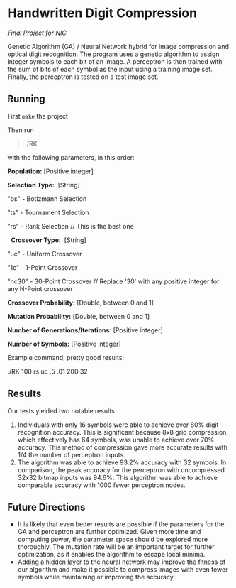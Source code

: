 # Handwritten Digit Compression
*Final Project for NIC*

Genetic Algorithm (GA) / Neural Network hybrid for image compression and optical digit recognition. The program uses a genetic algorithm to assign integer symbols to each bit of an image. A perceptron is then trained with the sum of bits of each symbol as the input using a training image set. Finally, the perceptron is tested on a test image set.

## Running
First ```make``` the project

Then run

> ./RK

with the following parameters, in this order:

__Population:__
  [Positive integer]
  
  
__Selection Type:__
  [String]
  
  "bs" - Botlzmann Selection
  
  "ts" - Tournament Selection
  
  "rs" - Rank Selection // This is the best one
  
  
__Crossover Type:__
  [String]
  
  "uc" - Uniform Crossover
  
  "1c" - 1-Point Crossover
  
  "nc30" - 30-Point Crossover // Replace '30' with any positive integer for any N-Point crossover
  
  
__Crossover Probability:__
  [Double, between 0 and 1]
  
  
__Mutation Probability:__
  [Double, between 0 and 1]
  
  
__Number of Generations/Iterations:__
  [Positive integer]
  
  
__Number of Symbols:__
  [Positive integer]
  
  
Example command, pretty good results:

./RK 100 rs uc .5 .01 200 32


## Results
Our tests yielded two notable results
  1.  Individuals with only 16 symbols were able to achieve over 80% digit recognition accuracy. This is significant because 8x8 grid compression, which effectively has 64 symbols, was unable to achieve over 70% accuracy. This method of compression gave more accurate results with 1/4 the number of perceptron inputs.
  2.  The algorithm was able to achieve 93.2% accuracy with 32 symbols. In comparison, the peak accuracy for the perceptron with uncompressed 32x32 bitmap inputs was 94.6%. This algorithm was able to achieve comparable accuracy with 1000 fewer perceptron nodes. 
  
## Future Directions
  * It is likely that even better results are possible if the parameters for the GA and perceptron are further optimized. Given more time and computing power, the parameter space should be explored more thoroughly. The mutation rate will be an important target for further optimization, as it enables the algorithm to escape local minima.
  * Adding a hidden layer to the neural network may improve the fitness of our algorithm and make it possible to compress images with even fewer symbols while maintaining or improving the accuracy.
